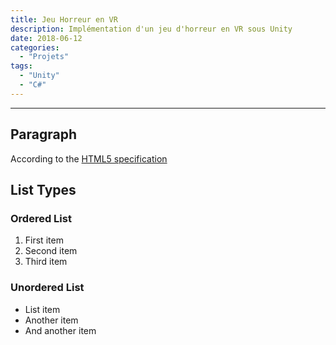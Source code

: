 ```yaml
---
title: Jeu Horreur en VR
description: Implémentation d'un jeu d'horreur en VR sous Unity
date: 2018-06-12
categories:
  - "Projets"
tags:
  - "Unity"
  - "C#"
---
```



***

## Paragraph

According to the [HTML5 specification](https://www.w3.org/TR/html5/dom.html#elements) 

## List Types

### Ordered List

1. First item
2. Second item
3. Third item

### Unordered List

* List item
* Another item
* And another item
